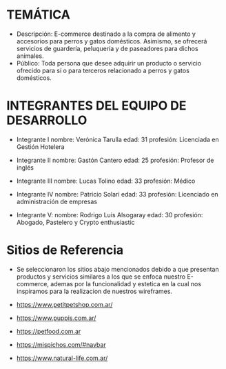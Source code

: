 # TEMÁTICA
- Descripción: E-commerce destinado a la compra de alimento y accesorios para perros y gatos domésticos. Asimismo, se ofrecerá servicios de guardería, peluquería y de paseadores para dichos animales.
- Público: Toda persona que desee adquirir un producto o servicio ofrecido para sí o para terceros relacionado a perros y gatos domésticos. 

# INTEGRANTES DEL EQUIPO DE DESARROLLO

- Integrante I
nombre: Verónica Tarulla
edad: 31
profesión: Licenciada en Gestión Hotelera

- Integrante II
nombre: Gastón Cantero
edad: 25
profesión: Profesor de inglés

- Integrante III
nombre: Lucas Tolino
edad: 33
profesión: Médico

- Integrante IV
nombre: Patricio Solari
edad: 33
profesión: Licenciado en administración de empresas

- Integrante V:
nombre: Rodrigo Luis Alsogaray
edad: 30
profesión: Abogado, Pastelero y Crypto enthusiastic

# Sitios de Referencia

- Se seleccionaron los sitios abajo mencionados debido a que presentan productos y servicios similares a los que se enfoca nuestro E-commerce, ademas por la funcionalidad y estetica en la cual nos inspiramos para la realizacion de nuestros wireframes.

- https://www.petitpetshop.com.ar/
- https://www.puppis.com.ar/
- https://petfood.com.ar
- https://mispichos.com/#navbar
- https://www.natural-life.com.ar/

